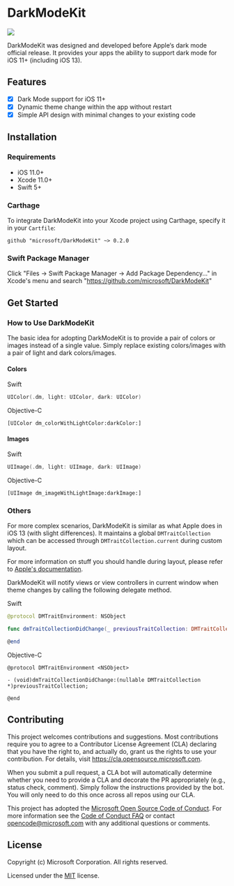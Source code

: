 # DarkModeKit

![](https://github.com/microsoft/DarkModeKit/workflows/CI/badge.svg)

DarkModeKit was designed and developed before Apple‘s dark mode official release. It provides your apps the ability to support dark mode for iOS 11+ (including iOS 13).

## Features

- [x] Dark Mode support for iOS 11+
- [x] Dynamic theme change within the app without restart
- [x] Simple API design with minimal changes to your existing code

## Installation

### Requirements

- iOS 11.0+
- Xcode 11.0+
- Swift 5+

### Carthage

To integrate DarkModeKit into your Xcode project using Carthage, specify it in your `Cartfile`:

```
github "microsoft/DarkModeKit" ~> 0.2.0
```

### Swift Package Manager

Click "Files -> Swift Package Manager -> Add Package Dependency..." in Xcode's menu and search "https://github.com/microsoft/DarkModeKit"

## Get Started

### How to Use DarkModeKit

The basic idea for adopting DarkModeKit is to provide a pair of colors or images instead of a single value. Simply replace existing colors/images with a pair of light and dark colors/images.

#### Colors

Swift
```swift
UIColor(.dm, light: UIColor, dark: UIColor)
```

Objective-C
```objc
[UIColor dm_colorWithLightColor:darkColor:]
```

#### Images

Swift
```swift
UIImage(.dm, light: UIImage, dark: UIImage)
```

Objective-C
```objc
[UIImage dm_imageWithLightImage:darkImage:]
```

### Others

For more complex scenarios, DarkModeKit is similar as what Apple does in iOS 13 (with slight differences). It maintains a global `DMTraitCollection` which can be accessed through `DMTraitCollection.current` during custom layout. 

For more information on stuff you should handle during layout, please refer to [Apple's documentation](https://developer.apple.com/documentation/xcode/supporting_dark_mode_in_your_interface#2993898).

DarkModeKit will notify views or view controllers in current window when theme changes by calling the following delegate method. 

Swift
```swift
@protocol DMTraitEnvironment: NSObject

func dmTraitCollectionDidChange(_ previousTraitCollection: DMTraitCollection?)

@end
```

Objective-C
```objc
@protocol DMTraitEnvironment <NSObject>

- (void)dmTraitCollectionDidChange:(nullable DMTraitCollection *)previousTraitCollection;

@end
```

## Contributing

This project welcomes contributions and suggestions. Most contributions require you to agree to a
Contributor License Agreement (CLA) declaring that you have the right to, and actually do, grant us
the rights to use your contribution. For details, visit https://cla.opensource.microsoft.com.

When you submit a pull request, a CLA bot will automatically determine whether you need to provide
a CLA and decorate the PR appropriately (e.g., status check, comment). Simply follow the instructions
provided by the bot. You will only need to do this once across all repos using our CLA.

This project has adopted the [Microsoft Open Source Code of Conduct](https://opensource.microsoft.com/codeofconduct/).
For more information see the [Code of Conduct FAQ](https://opensource.microsoft.com/codeofconduct/faq/) or
contact [opencode@microsoft.com](mailto:opencode@microsoft.com) with any additional questions or comments.

## License

Copyright (c) Microsoft Corporation. All rights reserved.

Licensed under the [MIT](LICENSE) license.
